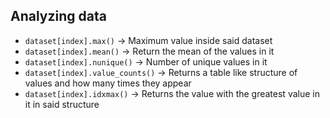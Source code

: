 ## Analyzing data
- `dataset[index].max()` -> Maximum value inside said dataset
- `dataset[index].mean()` -> Return the mean of the values in it
- `dataset[index].nunique()` -> Number of unique values in it
- `dataset[index].value_counts()` -> Returns a table like structure of values and how many times they appear
- `dataset[index].idxmax()` -> Returns the value with the greatest value in it in said structure